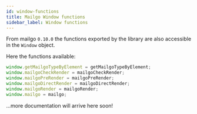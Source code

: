 ```yaml
---
id: window-functions
title: Mailgo Window functions
sidebar_label: Window functions
---
```


From mailgo `0.10.0` the functions exported by the library are also accessible in the `Window` object.

Here the functions available:

```js
window.getMailgoTypeByElement = getMailgoTypeByElement;
window.mailgoCheckRender = mailgoCheckRender;
window.mailgoPreRender = mailgoPreRender;
window.mailgoDirectRender = mailgoDirectRender;
window.mailgoRender = mailgoRender;
window.mailgo = mailgo;
```

...more documentation will arrive here soon!
